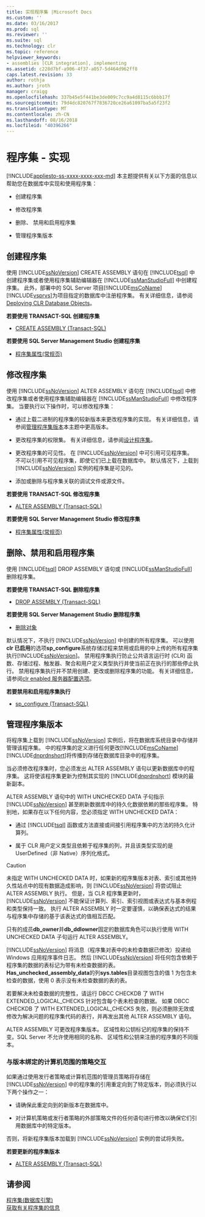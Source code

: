 ```yaml
---
title: 实现程序集 |Microsoft Docs
ms.custom: ''
ms.date: 03/16/2017
ms.prod: sql
ms.reviewer: ''
ms.suite: sql
ms.technology: clr
ms.topic: reference
helpviewer_keywords:
- assemblies [CLR integration], implementing
ms.assetid: c228d7bf-a906-4f37-a057-5d464d962ff8
caps.latest.revision: 33
author: rothja
ms.author: jroth
manager: craigg
ms.openlocfilehash: 337b45e5f441be3de009c7cc9a4d8115c6bbb17f
ms.sourcegitcommit: 79d4dc820767f7836720ce26a61097ba5a5f23f2
ms.translationtype: MT
ms.contentlocale: zh-CN
ms.lasthandoff: 08/16/2018
ms.locfileid: "40396266"
---
```

# <a name="assemblies---implementing"></a>程序集 - 实现
[!INCLUDE[appliesto-ss-xxxx-xxxx-xxx-md](../../includes/appliesto-ss-xxxx-xxxx-xxx-md.md)]
  本主题提供有关以下方面的信息以帮助您在数据库中实现和使用程序集：  
  
-   创建程序集  
  
-   修改程序集  
  
-   删除、 禁用和启用程序集  
  
-   管理程序集版本  
  
## <a name="creating-assemblies"></a>创建程序集  
 使用 [!INCLUDE[ssNoVersion](../../includes/ssnoversion-md.md)] CREATE ASSEMBLY 语句在 [!INCLUDE[tsql](../../includes/tsql-md.md)] 中创建程序集或者使用程序集辅助编辑器在 [!INCLUDE[ssManStudioFull](../../includes/ssmanstudiofull-md.md)] 中创建程序集。 此外，部署中的 SQL Server 项目[!INCLUDE[msCoName](../../includes/msconame-md.md)][!INCLUDE[vsprvs](../../includes/vsprvs-md.md)]为项目指定的数据库中注册程序集。 有关详细信息，请参阅 [Deploying CLR Database Objects](../../relational-databases/clr-integration/deploying-clr-database-objects.md)。  
  
 **若要使用 TRANSACT-SQL 创建程序集**  
  
-   [CREATE ASSEMBLY (Transact-SQL)](../../t-sql/statements/create-assembly-transact-sql.md)  
  
 **若要使用 SQL Server Management Studio 创建程序集**  
  
-   [程序集属性&#40;常规页&#41;](../../relational-databases/clr-integration/assemblies-properties.md)  
  
## <a name="modifying-assemblies"></a>修改程序集  
 使用 [!INCLUDE[ssNoVersion](../../includes/ssnoversion-md.md)] ALTER ASSEMBLY 语句在 [!INCLUDE[tsql](../../includes/tsql-md.md)] 中修改程序集或者使用程序集辅助编辑器在 [!INCLUDE[ssManStudioFull](../../includes/ssmanstudiofull-md.md)] 中修改程序集。 当要执行以下操作时，可以修改程序集：  
  
-   通过上载二进制的程序集的较新版本来更改程序集的实现。 有关详细信息，请参阅[管理程序集版本](#_managing)本主题中更高版本。  
  
-   更改程序集的权限集。 有关详细信息，请参阅[设计程序集](../../relational-databases/clr-integration/assemblies-designing.md)。  
  
-   更改程序集的可见性。 在 [!INCLUDE[ssNoVersion](../../includes/ssnoversion-md.md)] 中可引用可见程序集。 不可以引用不可见程序集，即使它们已上载在数据库中。 默认情况下，上载到 [!INCLUDE[ssNoVersion](../../includes/ssnoversion-md.md)] 实例的程序集是可见的。  
  
-   添加或删除与程序集关联的调试文件或源文件。  
  
 **若要使用 TRANSACT-SQL 修改程序集**  
  
-   [ALTER ASSEMBLY (Transact-SQL)](../../t-sql/statements/alter-assembly-transact-sql.md)  
  
 **若要使用 SQL Server Management Studio 修改程序集**  
  
-   [程序集属性&#40;常规页&#41;](../../relational-databases/clr-integration/assemblies-properties.md)  
  
## <a name="dropping-disabling-and-enabling-assemblies"></a>删除、禁用和启用程序集  
 使用 [!INCLUDE[tsql](../../includes/tsql-md.md)] DROP ASSEMBLY 语句或 [!INCLUDE[ssManStudioFull](../../includes/ssmanstudiofull-md.md)] 删除程序集。  
  
 **若要使用 TRANSACT-SQL 删除程序集**  
  
-   [DROP ASSEMBLY (Transact-SQL)](../../t-sql/statements/drop-assembly-transact-sql.md)  
  
 **若要使用 SQL Server Management Studio 删除程序集**  
  
-   [删除对象](../../ssms/object/delete-objects.md)  
  
 默认情况下，不执行 [!INCLUDE[ssNoVersion](../../includes/ssnoversion-md.md)] 中创建的所有程序集。 可以使用**clr 已启用**的选项**sp_configure**系统存储过程来禁用或启用的中上传的所有程序集执行[!INCLUDE[ssNoVersion](../../includes/ssnoversion-md.md)]。 禁用程序集执行防止公共语言运行时 (CLR) 函数、存储过程、触发器、聚合和用户定义类型执行并使当前正在执行的那些停止执行。 禁用程序集执行并不禁用创建、更改或删除程序集的功能。 有关详细信息，请参阅[clr enabled 服务器配置选项](../../database-engine/configure-windows/clr-enabled-server-configuration-option.md)。  
  
 **若要禁用和启用程序集执行**  
  
-   [sp_configure &#40;Transact-SQL&#41;](../../relational-databases/system-stored-procedures/sp-configure-transact-sql.md)  
  
##  <a name="_managing"></a> 管理程序集版本  
 将程序集上载到 [!INCLUDE[ssNoVersion](../../includes/ssnoversion-md.md)] 实例后，将在数据库系统目录中存储并管理该程序集。 中的程序集的定义进行任何更改[!INCLUDE[msCoName](../../includes/msconame-md.md)][!INCLUDE[dnprdnshort](../../includes/dnprdnshort-md.md)]将传播到存储在数据库目录中的程序集。  
  
 当必须修改程序集时，您必须发出 ALTER ASSEMBLY 语句以更新数据库中的程序集。 这将使该程序集更新为控制其实现的 [!INCLUDE[dnprdnshort](../../includes/dnprdnshort-md.md)] 模块的最新副本。  
  
 ALTER ASSEMBLY 语句中的 WITH UNCHECKED DATA 子句指示 [!INCLUDE[ssNoVersion](../../includes/ssnoversion-md.md)] 甚至刷新数据库中的持久化数据依赖的那些程序集。 特别地，如果存在以下任何内容，您必须指定 WITH UNCHECKED DATA：  
  
-   通过 [!INCLUDE[tsql](../../includes/tsql-md.md)] 函数或方法直接或间接引用程序集中的方法的持久化计算列。  
  
-   属于 CLR 用户定义类型且依赖于程序集的列，并且该类型实现的是 UserDefined（非 Native）序列化格式。  
  
> [!CAUTION]  
>  未指定 WITH UNCHECKED DATA 时，如果新的程序集版本对表、索引或其他持久性站点中的现有数据造成影响，则 [!INCLUDE[ssNoVersion](../../includes/ssnoversion-md.md)] 将尝试阻止 ALTER ASSEMBLY 执行。 但是，当 CLR 程序集更新时，[!INCLUDE[ssNoVersion](../../includes/ssnoversion-md.md)] 不能保证计算列、索引、索引视图或表达式与基本例程和类型保持一致。 执行 ALTER ASSEMBLY 时一定要谨慎，以确保表达式的结果与程序集中存储的基于该表达式的值相互匹配。  
  
 只有的成员**db_owner**并**db_ddlowner**固定的数据库角色可以执行使用 WITH UNCHECKED DATA 子句运行 ALTER ASSEMBLY。  
  
 [!INCLUDE[ssNoVersion](../../includes/ssnoversion-md.md)] 将消息（程序集对表中的未检查数据已修改）投递给 Windows 应用程序事件日志。 然后 [!INCLUDE[ssNoVersion](../../includes/ssnoversion-md.md)] 将任何包含依赖于程序集的数据的表标记为带有未检查数据的表。 **Has_unchecked_assembly_data**的列**sys.tables**目录视图包含的值 1 为包含未检查的数据，使用 0 表示没有未检查数据的表的表。  
  
 若要解决未检查数据的完整性，请运行 DBCC CHECKDB 了 WITH EXTENDED_LOGICAL_CHECKS 针对包含每个表未检查的数据。 如果 DBCC CHECKDB 了 WITH EXTENDED_LOGICAL_CHECKS 失败，则必须删除无效或修改为解决问题的程序集代码的表行，并再发出其他 ALTER ASSEMBLY 语句。  
  
 ALTER ASSEMBLY 可更改程序集版本。 区域性和公钥标记的程序集的保持不变。SQL Server 不允许使用相同的名称、 区域性和公钥来注册的程序集的不同版本。  
  
### <a name="interactions-with-computer-wide-policy-for-version-binding"></a>与版本绑定的计算机范围的策略交互  
 如果通过使用发行者策略或计算机范围的管理员策略将存储在 [!INCLUDE[ssNoVersion](../../includes/ssnoversion-md.md)] 中的程序集的引用重定向到了特定版本，则必须执行以下两个操作之一：  
  
-   请确保此重定向到的新版本在数据库中。  
  
-   对计算机策略或发行者策略的外部策略文件的任何语句进行修改以确保它们引用数据库中的特定版本。  
  
 否则，将新程序集版本加载到 [!INCLUDE[ssNoVersion](../../includes/ssnoversion-md.md)] 实例的尝试将失败。  
  
 **若要更新的程序集版本**  
  
-   [ALTER ASSEMBLY (Transact-SQL)](../../t-sql/statements/alter-assembly-transact-sql.md)  
  
## <a name="see-also"></a>请参阅  
 [程序集&#40;数据库引擎&#41;](../../relational-databases/clr-integration/assemblies-database-engine.md)   
 [获取有关程序集的信息](../../relational-databases/clr-integration/assemblies-getting-information.md)  
  
  
